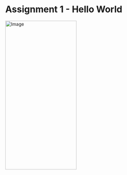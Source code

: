 # Assignment 1 - Hello World

<img width="224" height="468" alt="Image" src="https://github.com/user-attachments/assets/8c032da9-cb31-47e6-82eb-214866610e26" />
